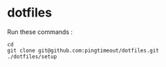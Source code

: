 dotfiles
========

Run these commands :

    cd
    git clone git@github.com:pingtimeout/dotfiles.git
    ./dotfiles/setup



